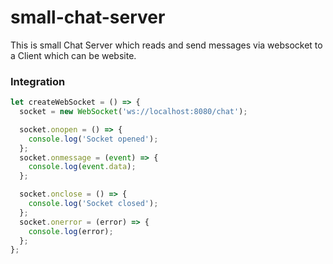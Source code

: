 # small-chat-server


This is small Chat Server which reads and send messages via websocket
to a Client which can be website.


### Integration
````js
let createWebSocket = () => {
  socket = new WebSocket('ws://localhost:8080/chat');

  socket.onopen = () => {
    console.log('Socket opened');
  };
  socket.onmessage = (event) => {
    console.log(event.data);
  };

  socket.onclose = () => {
    console.log('Socket closed');
  };
  socket.onerror = (error) => {
    console.log(error);
  };
};
````

